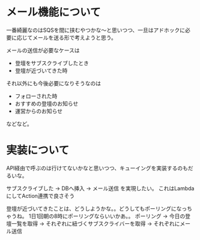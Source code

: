 # メール機能について
一番綺麗なのはSQSを間に挟むやつかな〜と思いつつ、一旦はアドホックに必要に応じてメールを送る形で考えようと思う。

メールの送信が必要なケースは
* 登壇をサブスクライブしたとき
* 登壇が近づいてきた時

それ以外にも今後必要になりそうなのは
* フォローされた時
* おすすめの登壇のお知らせ
* 運営からのお知らせ

などなど。

# 実装について
API経由で呼ぶのは行けてないかなと思いつつ、キューイングを実装するのもだるいな。


サブスクライブした -> DBへ挿入 -> メール送信 を実現したい。
これはLambdaにしてAction連携で良さそう


登壇が近づいてきたことは、どうしようかな。。どうしてもポーリングになっちゃうね。
1日1回朝の8時にポーリングならいいかあ。。
ポーリング -> 今日の登壇一覧を取得 -> それぞれに紐づくサブスクライバーを取得 -> それぞれにメール送信